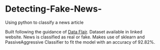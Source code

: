 # Detecting-Fake-News-
Using python to classify a news article 

Built following the guidance of [Data Flair](https://data-flair.training/blogs/advanced-python-project-detecting-fake-news/). Dataset available in linked website. News is classified as real or fake. Makes use of sklearn and PassiveAggressive Classifier to fit the model with an accuracy of 92.82%. 
